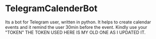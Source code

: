 # TelegramCalenderBot
Its a bot for Telegram user, written in python. It helps to create calendar events and it remind the user 30min before the event.
Kindly use your "TOKEN"
THE TOKEN USED HERE IS MY OLD ONE AS I UPDATED IT.
